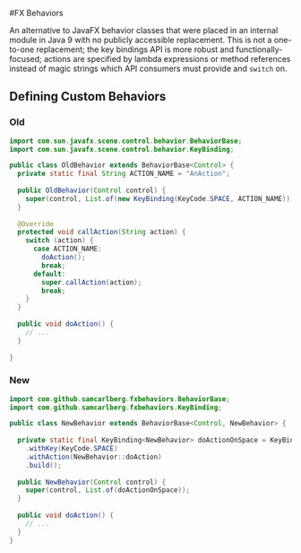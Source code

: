 #FX Behaviors

An alternative to JavaFX behavior classes that were placed in an internal module
in Java 9 with no publicly accessible replacement. This is not a one-to-one
replacement; the key bindings API is more robust and functionally-focused;
actions are specified by lambda expressions or method references instead of
magic strings which API consumers must provide and `switch` on.

## Defining Custom Behaviors

### Old
```java
import com.sun.javafx.scene.control.behavior.BehaviorBase;
import com.sun.javafx.scene.control.behavior.KeyBinding;

public class OldBehavior extends BehaviorBase<Control> {
  private static final String ACTION_NAME = "AnAction";
  
  public OldBehavior(Control control) {
    super(control, List.of(new KeyBinding(KeyCode.SPACE, ACTION_NAME)));
  }
  
  @Override
  protected void callAction(String action) {
    switch (action) {
      case ACTION_NAME:
        doAction();
        break;
      default:
        super.callAction(action);
        break;
    }
  }
  
  public void doAction() {
    // ...
  }
  
}
```

### New
```java
import com.github.samcarlberg.fxbehaviors.BehaviorBase;
import com.github.samcarlberg.fxbehaviors.KeyBinding;

public class NewBehavior extends BehaviorBase<Control, NewBehavior> {
  
  private static final KeyBinding<NewBehavior> doActionOnSpace = KeyBinding.<NewBehavior>builder()
    .withKey(KeyCode.SPACE)
    .withAction(NewBehavior::doAction)
    .build();
  
  public NewBehavior(Control control) {
    super(control, List.of(doActionOnSpace));
  }
  
  public void doAction() {
    // ...
  }
}
``` 
